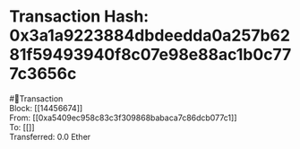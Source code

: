 
Transaction Hash: 0x3a1a9223884dbdeedda0a257b6281f59493940f8c07e98e88ac1b0c777c3656c
====================================================================================
  
#💸Transaction  
Block: [[14456674]]  
From: [[0xa5409ec958c83c3f309868babaca7c86dcb077c1]]  
To: [[]]  
Transferred: 0.0 Ether